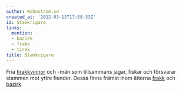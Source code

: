 ```yaml
---
author: Wahnstrom.se
created_at: '2012-03-13T17:58:33Z'
id: Stamkrigare
links:
  mention:
  - bazirk
  - frakk
  - tirak
title: Stamkrigare
---
```


Fria [tirakkvinnor] och -män som tillsammans jagar, fiskar och försvarar stammen mot yttre fiender.
Dessa finns främst inom ätterna [frakk] och [bazirk].

  [tirakkvinnor]: tirak
  [frakk]: frakk
  [bazirk]: bazirk